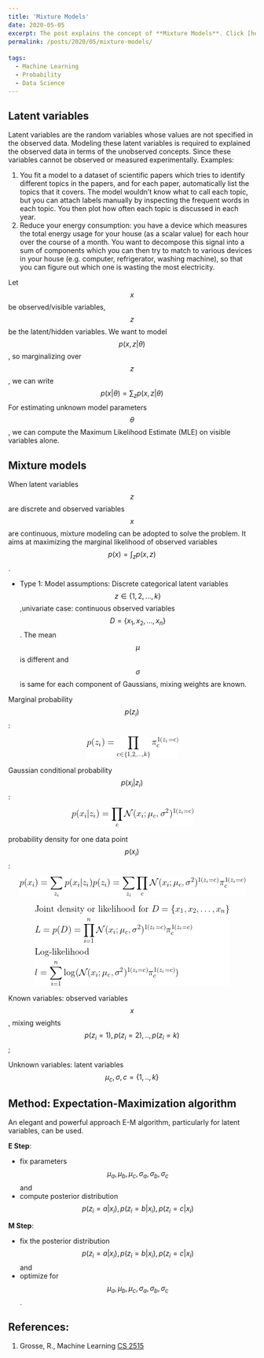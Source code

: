 ```yaml
---
title: 'Mixture Models'
date: 2020-05-05
excerpt: The post explains the concept of **Mixture Models**. Click [here](https://sayrjked.github.io/posts/2020/05/mixture-models/) to read further.
permalink: /posts/2020/05/mixture-models/

tags:
  - Machine Learning
  - Probability
  - Data Science
---
```


## Latent variables

Latent variables are the random variables whose values are not specified in the observed data.
Modeling these latent variables is required to explained the observed data in terms of the unobserved concepts. Since these variables cannot be observed or measured experimentally.
Examples:

1. You fit a model to a dataset of scientific papers which tries to identify different topics in the papers, and for each paper, automatically list the topics that it covers. The model wouldn’t know what to call each topic, but you can attach labels manually by inspecting the frequent words in each topic. You then plot how often each topic is discussed in each year.
2. Reduce your energy consumption: you have a device which measures the total energy usage for your house (as a scalar value) for each hour over the course of a month. You want to decompose this signal into a sum of components which you can then try to match to various devices in your house (e.g. computer, refrigerator, washing machine), so that you can figure out which one is wasting the most electricity.

Let $$x$$ be observed/visible variables, $$z$$ be the latent/hidden variables.
We want to model $$p(x, z|\theta)$$, so marginalizing over $$z$$, we can write $$p(x|\theta) = \sum_z p(x, z|\theta)$$
For estimating unknown model parameters $$\theta$$, we can compute the Maximum Likelihood Estimate (MLE) on visible variables alone.

## Mixture models

When latent variables $$z$$ are discrete and observed variables $$x$$ are continuous, mixture modeling can be adopted to solve the problem.
It aims at maximizing the marginal likelihood of observed variables $$p(x) = \int_{z} p(x,z)$$.

- Type 1: Model assumptions: Discrete categorical latent variables $$ z \in \{1,2, ..., k\} $$,univariate case: continuous observed variables $$ D = \{ x_1, x_2, ..., x_n \} $$. The mean $$\mu$$ is different and $$\sigma$$ is same for each component of Gaussians, mixing weights are known.

Marginal probability $$p(z_i)$$:

<!-- p(z_i) = \prod_{c \in \{ 1,2, \hdots, k \} } \pi_c^{\mathbbm{1}  (z_i=c)} -->
<p style="text-align:center;"><img src="/images/equations/mixturemodels/eqn-pzi.gif" alt="eqn-pzi"/></p>

Gaussian conditional probability $$ p(x_i|z_i ) $$:

<!-- p({x_i}|{z_i}) = \prod_{c} \mathcal{N}(x_i; \mu_c, \sigma^2)^{\mathbbm{1}  (z_i=c)} -->
<p style="text-align:center;"><img src="/images/equations/mixturemodels/eqn-pxizi.gif" alt="eqn-pxizi"/></p>

probability density for one data point $$p(x_i)$$:

<!-- p(x_i) &=  \sum_{z_i} p(x_i|z_i)p(z_i) = \sum_{z_i} \prod_c \mathcal{N}(x_i; \mu_c, \sigma^2)^{\mathbbm{1}  (z_i=c)} \pi_c^{\mathbbm{1}  (z_i=c)} -->

<p style="text-align:center;"><img src="/images/equations/mixturemodels/eqn-pxi.gif" alt="eqn-pxi"/></p>

<!-- \begin{align*}
&\text{Joint density or likelihood for } D = \{ x_1, x_2, \hdots, x_n \}\\
&L = p(D) = \prod_{i=1}^n \mathcal{N}(x_i; \mu_c, \sigma^2)^{\mathbbm{1}  (z_i=c)} \pi_c^{\mathbbm{1}  (z_i=c)}\\
&\text{Log-likelihood}\\
&l = \sum_{i=1}^n \log (\mathcal{N}(x_i; \mu_c, \sigma^2)^{\mathbbm{1}  (z_i=c)} \pi_c^{\mathbbm{1}  (z_i=c)})\\
\end{align*} -->

<p style="text-align:center;"><img src="/images/equations/mixturemodels/eqn-jointloglikeli1.gif" alt="eqn-jointloglikeli1"/></p>



Known variables: observed variables $${x}$$, mixing weights $$p(z_i=1), p(z_i=2), .., p(z_i=k)$$;

Unknown variables: latent variables $$\mu_c, \sigma, c=\{1,..,k\}$$

## Method: Expectation-Maximization algorithm

An elegant and powerful approach E-M algorithm, particularly for latent variables, can be used.

**E Step**:
- fix parameters $$\mu_{a}, \mu_{b}, \mu_{c},\sigma_{a}, \sigma_{b},\sigma_{c}$$ and
- compute posterior distribution $$p({z_i = a}|x_i ), p({z_i = b}|x_i ), p({z_i = c}|x_i )$$

**M Step**:
- fix the posterior distribution $$p({z_i = a}|x_i ), p({z_i = b}|x_i ), p({z_i = c}|x_i )$$ and
- optimize for $$\mu_{a}, \mu_{b}, \mu_{c}, \sigma_{a}, \sigma_{b},\sigma_{c}$$.

<!-- - Type 2: -->
## References:

1. Grosse, R., Machine Learning [CS 2515](http://www.cs.toronto.edu/~rgrosse/courses/csc2515_2019/)
